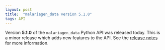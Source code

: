 ```yaml
---
layout: post
title:  "malariagen_data version 5.1.0"
tags: API
---
```


Version <strong>5.1.0</strong> of the `malariagen_data` Python API was
released today. This is a minor release which adds new features to the
API. See the [release
notes](https://github.com/malariagen/malariagen-data-python/releases/tag/v5.1.0)
for more information.
